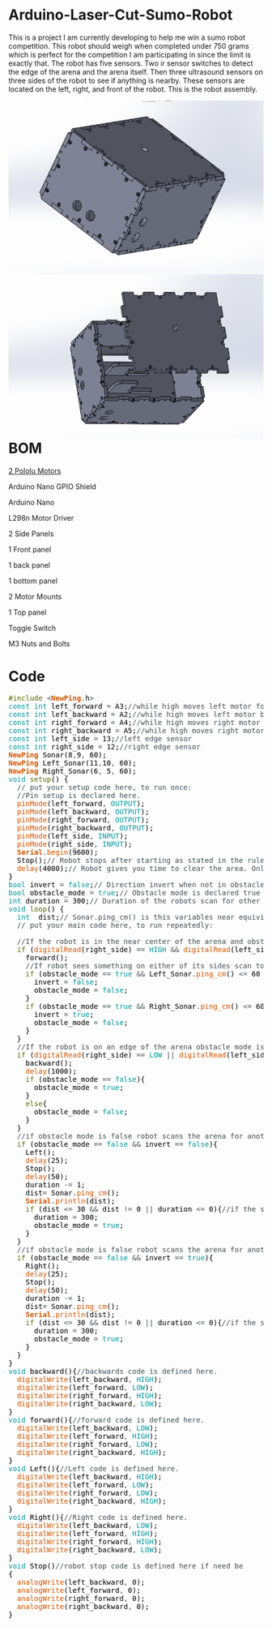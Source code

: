 # Arduino-Laser-Cut-Sumo-Robot

This is a project I am currently developing to help me win a sumo robot competition. This robot should weigh when completed under 750 grams which is perfect for the competition I am participating in since the limit is exactly that. The robot has five sensors. Two ir sensor switches to detect the edge of the arena and the arena itself. Then three ultrasound sensors on three sides of the robot to see if anything is nearby. These sensors are located on the left, right, and front of the robot. This is the robot assembly. 

<img src="sumo 1.PNG"
     alt="Sumo Robot Assembled"
     style="float: left; margin-right: 10px;" />
     
<img src="sumo 2.PNG"
     alt="Sumo Robot Exploded"
     style="float: left; margin-right: 10px;" />
     
# BOM
<a href="https://www.pololu.com/product/1119">2 Pololu Motors</a>

Arduino Nano GPIO Shield

Arduino Nano

L298n Motor Driver

2 Side Panels

1 Front panel

1 back panel

1 bottom panel

2 Motor Mounts

1 Top panel

Toggle Switch

M3 Nuts and Bolts


# Code

<pre>
<font color="#5e6d03">#include</font> <font color="#434f54">&lt;</font><b><font color="#d35400">NewPing</font></b><font color="#434f54">.</font><font color="#000000">h</font><font color="#434f54">&gt;</font>
<font color="#00979c">const</font> <font color="#00979c">int</font> <font color="#000000">left_forward</font> <font color="#434f54">=</font> <font color="#000000">A3</font><font color="#000000">;</font><font color="#434f54">&#47;&#47;while high moves left motor forward</font>
<font color="#00979c">const</font> <font color="#00979c">int</font> <font color="#000000">left_backward</font> <font color="#434f54">=</font> <font color="#000000">A2</font><font color="#000000">;</font><font color="#434f54">&#47;&#47;while high moves left motor backward</font>
<font color="#00979c">const</font> <font color="#00979c">int</font> <font color="#000000">right_forward</font> <font color="#434f54">=</font> <font color="#000000">A4</font><font color="#000000">;</font><font color="#434f54">&#47;&#47;while high moves right motor forward</font>
<font color="#00979c">const</font> <font color="#00979c">int</font> <font color="#000000">right_backward</font> <font color="#434f54">=</font> <font color="#000000">A5</font><font color="#000000">;</font><font color="#434f54">&#47;&#47;while high moves right motor backward</font>
<font color="#00979c">const</font> <font color="#00979c">int</font> <font color="#000000">left_side</font> <font color="#434f54">=</font> <font color="#000000">13</font><font color="#000000">;</font><font color="#434f54">&#47;&#47;left edge sensor</font>
<font color="#00979c">const</font> <font color="#00979c">int</font> <font color="#000000">right_side</font> <font color="#434f54">=</font> <font color="#000000">12</font><font color="#000000">;</font><font color="#434f54">&#47;&#47;right edge sensor</font>
<b><font color="#d35400">NewPing</font></b> <font color="#000000">Sonar</font><font color="#000000">(</font><font color="#000000">8</font><font color="#434f54">,</font><font color="#000000">9</font><font color="#434f54">,</font> <font color="#000000">60</font><font color="#000000">)</font><font color="#000000">;</font>
<b><font color="#d35400">NewPing</font></b> <font color="#000000">Left_Sonar</font><font color="#000000">(</font><font color="#000000">11</font><font color="#434f54">,</font><font color="#000000">10</font><font color="#434f54">,</font> <font color="#000000">60</font><font color="#000000">)</font><font color="#000000">;</font>
<b><font color="#d35400">NewPing</font></b> <font color="#000000">Right_Sonar</font><font color="#000000">(</font><font color="#000000">6</font><font color="#434f54">,</font> <font color="#000000">5</font><font color="#434f54">,</font> <font color="#000000">60</font><font color="#000000">)</font><font color="#000000">;</font>
<font color="#00979c">void</font> <font color="#5e6d03">setup</font><font color="#000000">(</font><font color="#000000">)</font> <font color="#000000">{</font>
 &nbsp;<font color="#434f54">&#47;&#47; put your setup code here, to run once:</font>
 &nbsp;<font color="#434f54">&#47;&#47;Pin setup is declared here.</font>
 &nbsp;<font color="#d35400">pinMode</font><font color="#000000">(</font><font color="#000000">left_forward</font><font color="#434f54">,</font> <font color="#00979c">OUTPUT</font><font color="#000000">)</font><font color="#000000">;</font>
 &nbsp;<font color="#d35400">pinMode</font><font color="#000000">(</font><font color="#000000">left_backward</font><font color="#434f54">,</font> <font color="#00979c">OUTPUT</font><font color="#000000">)</font><font color="#000000">;</font>
 &nbsp;<font color="#d35400">pinMode</font><font color="#000000">(</font><font color="#000000">right_forward</font><font color="#434f54">,</font> <font color="#00979c">OUTPUT</font><font color="#000000">)</font><font color="#000000">;</font>
 &nbsp;<font color="#d35400">pinMode</font><font color="#000000">(</font><font color="#000000">right_backward</font><font color="#434f54">,</font> <font color="#00979c">OUTPUT</font><font color="#000000">)</font><font color="#000000">;</font>
 &nbsp;<font color="#d35400">pinMode</font><font color="#000000">(</font><font color="#000000">left_side</font><font color="#434f54">,</font> <font color="#00979c">INPUT</font><font color="#000000">)</font><font color="#000000">;</font>
 &nbsp;<font color="#d35400">pinMode</font><font color="#000000">(</font><font color="#000000">right_side</font><font color="#434f54">,</font> <font color="#00979c">INPUT</font><font color="#000000">)</font><font color="#000000">;</font>
 &nbsp;<b><font color="#d35400">Serial</font></b><font color="#434f54">.</font><font color="#d35400">begin</font><font color="#000000">(</font><font color="#000000">9600</font><font color="#000000">)</font><font color="#000000">;</font> 
 &nbsp;<font color="#000000">Stop</font><font color="#000000">(</font><font color="#000000">)</font><font color="#000000">;</font><font color="#434f54">&#47;&#47; Robot stops after starting as stated in the rules.</font>
 &nbsp;<font color="#d35400">delay</font><font color="#000000">(</font><font color="#000000">4000</font><font color="#000000">)</font><font color="#000000">;</font><font color="#434f54">&#47;&#47; Robot gives you time to clear the area. Only 5 seconds though. </font>
<font color="#000000">}</font>
<font color="#00979c">bool</font> <font color="#000000">invert</font> <font color="#434f54">=</font> <font color="#00979c">false</font><font color="#000000">;</font><font color="#434f54">&#47;&#47; Direction invert when not in obstacle mode.</font>
<font color="#00979c">bool</font> <font color="#000000">obstacle_mode</font> <font color="#434f54">=</font> <font color="#00979c">true</font><font color="#000000">;</font><font color="#434f54">&#47;&#47; Obstacle mode is declared true by default until an edge is reached where it is inverted from there.</font>
<font color="#00979c">int</font> <font color="#000000">duration</font> <font color="#434f54">=</font> <font color="#000000">300</font><font color="#000000">;</font><font color="#434f54">&#47;&#47; Duration of the robots scan for other nearby robots is decalred here.</font>
<font color="#00979c">void</font> <font color="#5e6d03">loop</font><font color="#000000">(</font><font color="#000000">)</font> <font color="#000000">{</font>
 &nbsp;<font color="#00979c">int</font> &nbsp;<font color="#000000">dist</font><font color="#000000">;</font><font color="#434f54">&#47;&#47; Sonar.ping_cm() is this variables near equivilent.</font>
 &nbsp;<font color="#434f54">&#47;&#47; put your main code here, to run repeatedly:</font>
 &nbsp;
 &nbsp;<font color="#434f54">&#47;&#47;If the robot is in the near center of the arena and obstacle mode is true the robot moves forward.</font>
 &nbsp;<font color="#5e6d03">if</font> <font color="#000000">(</font><font color="#d35400">digitalRead</font><font color="#000000">(</font><font color="#000000">right_side</font><font color="#000000">)</font> <font color="#434f54">==</font> <font color="#00979c">HIGH</font> <font color="#434f54">&amp;&amp;</font> <font color="#d35400">digitalRead</font><font color="#000000">(</font><font color="#000000">left_side</font><font color="#000000">)</font> <font color="#434f54">==</font> <font color="#00979c">HIGH</font> <font color="#434f54">&amp;&amp;</font> <font color="#000000">obstacle_mode</font> <font color="#434f54">==</font> <font color="#00979c">true</font><font color="#000000">)</font><font color="#000000">{</font>
 &nbsp;&nbsp;&nbsp;<font color="#000000">forward</font><font color="#000000">(</font><font color="#000000">)</font><font color="#000000">;</font>
 &nbsp;&nbsp;&nbsp;<font color="#434f54">&#47;&#47;If robot sees something on either of its sides scan towards it. </font>
 &nbsp;&nbsp;&nbsp;<font color="#5e6d03">if</font> <font color="#000000">(</font><font color="#000000">obstacle_mode</font> <font color="#434f54">==</font> <font color="#00979c">true</font> <font color="#434f54">&amp;&amp;</font> <font color="#000000">Left_Sonar</font><font color="#434f54">.</font><font color="#d35400">ping_cm</font><font color="#000000">(</font><font color="#000000">)</font> <font color="#434f54">&lt;=</font> <font color="#000000">60</font> <font color="#434f54">&amp;&amp;</font> <font color="#000000">Left_Sonar</font><font color="#434f54">.</font><font color="#d35400">ping_cm</font><font color="#000000">(</font><font color="#000000">)</font> <font color="#434f54">!=</font> <font color="#000000">0</font><font color="#000000">)</font><font color="#000000">{</font>
 &nbsp;&nbsp;&nbsp;&nbsp;&nbsp;<font color="#000000">invert</font> <font color="#434f54">=</font> <font color="#00979c">false</font><font color="#000000">;</font>
 &nbsp;&nbsp;&nbsp;&nbsp;&nbsp;<font color="#000000">obstacle_mode</font> <font color="#434f54">=</font> <font color="#00979c">false</font><font color="#000000">;</font>
 &nbsp;&nbsp;&nbsp;<font color="#000000">}</font>
 &nbsp;&nbsp;&nbsp;<font color="#5e6d03">if</font> <font color="#000000">(</font><font color="#000000">obstacle_mode</font> <font color="#434f54">==</font> <font color="#00979c">true</font> <font color="#434f54">&amp;&amp;</font> <font color="#000000">Right_Sonar</font><font color="#434f54">.</font><font color="#d35400">ping_cm</font><font color="#000000">(</font><font color="#000000">)</font> <font color="#434f54">&lt;=</font> <font color="#000000">60</font> <font color="#434f54">&amp;&amp;</font> <font color="#000000">Right_Sonar</font><font color="#434f54">.</font><font color="#d35400">ping_cm</font><font color="#000000">(</font><font color="#000000">)</font> <font color="#434f54">!=</font> <font color="#000000">0</font><font color="#000000">)</font><font color="#000000">{</font>
 &nbsp;&nbsp;&nbsp;&nbsp;&nbsp;<font color="#000000">invert</font> <font color="#434f54">=</font> <font color="#00979c">true</font><font color="#000000">;</font>
 &nbsp;&nbsp;&nbsp;&nbsp;&nbsp;<font color="#000000">obstacle_mode</font> <font color="#434f54">=</font> <font color="#00979c">false</font><font color="#000000">;</font>
 &nbsp;&nbsp;&nbsp;<font color="#000000">}</font>
 &nbsp;<font color="#000000">}</font>
 &nbsp;<font color="#434f54">&#47;&#47;If the robot is on an edge of the arena obstacle mode is inverted, the robot moves backwards, and then turns left.</font>
 &nbsp;<font color="#5e6d03">if</font> <font color="#000000">(</font><font color="#d35400">digitalRead</font><font color="#000000">(</font><font color="#000000">right_side</font><font color="#000000">)</font> <font color="#434f54">==</font> <font color="#00979c">LOW</font> <font color="#434f54">||</font> <font color="#d35400">digitalRead</font><font color="#000000">(</font><font color="#000000">left_side</font><font color="#000000">)</font> <font color="#434f54">==</font> <font color="#00979c">LOW</font><font color="#000000">)</font><font color="#000000">{</font>
 &nbsp;&nbsp;&nbsp;<font color="#000000">backward</font><font color="#000000">(</font><font color="#000000">)</font><font color="#000000">;</font>
 &nbsp;&nbsp;&nbsp;<font color="#d35400">delay</font><font color="#000000">(</font><font color="#000000">1000</font><font color="#000000">)</font><font color="#000000">;</font>
 &nbsp;&nbsp;&nbsp;<font color="#5e6d03">if</font> <font color="#000000">(</font><font color="#000000">obstacle_mode</font> <font color="#434f54">==</font> <font color="#00979c">false</font><font color="#000000">)</font><font color="#000000">{</font>
 &nbsp;&nbsp;&nbsp;&nbsp;&nbsp;<font color="#000000">obstacle_mode</font> <font color="#434f54">=</font> <font color="#00979c">true</font><font color="#000000">;</font>
 &nbsp;&nbsp;&nbsp;<font color="#000000">}</font>
 &nbsp;&nbsp;&nbsp;<font color="#5e6d03">else</font><font color="#000000">{</font>
 &nbsp;&nbsp;&nbsp;&nbsp;&nbsp;<font color="#000000">obstacle_mode</font> <font color="#434f54">=</font> <font color="#00979c">false</font><font color="#000000">;</font> 
 &nbsp;&nbsp;&nbsp;<font color="#000000">}</font>
 &nbsp;<font color="#000000">}</font>
 &nbsp;<font color="#434f54">&#47;&#47;if obstacle mode is false robot scans the arena for another bot. The duration of the scan is defined above the loop. </font>
 &nbsp;<font color="#5e6d03">if</font> <font color="#000000">(</font><font color="#000000">obstacle_mode</font> <font color="#434f54">==</font> <font color="#00979c">false</font> <font color="#434f54">&amp;&amp;</font> <font color="#000000">invert</font> <font color="#434f54">==</font> <font color="#00979c">false</font><font color="#000000">)</font><font color="#000000">{</font>
 &nbsp;&nbsp;&nbsp;<font color="#000000">Left</font><font color="#000000">(</font><font color="#000000">)</font><font color="#000000">;</font> 
 &nbsp;&nbsp;&nbsp;<font color="#d35400">delay</font><font color="#000000">(</font><font color="#000000">25</font><font color="#000000">)</font><font color="#000000">;</font>
 &nbsp;&nbsp;&nbsp;<font color="#000000">Stop</font><font color="#000000">(</font><font color="#000000">)</font><font color="#000000">;</font>
 &nbsp;&nbsp;&nbsp;<font color="#d35400">delay</font><font color="#000000">(</font><font color="#000000">50</font><font color="#000000">)</font><font color="#000000">;</font>
 &nbsp;&nbsp;&nbsp;<font color="#000000">duration</font> <font color="#434f54">-=</font> <font color="#000000">1</font><font color="#000000">;</font>
 &nbsp;&nbsp;&nbsp;<font color="#000000">dist</font><font color="#434f54">=</font> <font color="#000000">Sonar</font><font color="#434f54">.</font><font color="#d35400">ping_cm</font><font color="#000000">(</font><font color="#000000">)</font><font color="#000000">;</font>
 &nbsp;&nbsp;&nbsp;<b><font color="#d35400">Serial</font></b><font color="#434f54">.</font><font color="#d35400">println</font><font color="#000000">(</font><font color="#000000">dist</font><font color="#000000">)</font><font color="#000000">;</font>
 &nbsp;&nbsp;&nbsp;<font color="#5e6d03">if</font> <font color="#000000">(</font><font color="#000000">dist</font> <font color="#434f54">&lt;=</font> <font color="#000000">30</font> <font color="#434f54">&amp;&amp;</font> <font color="#000000">dist</font> <font color="#434f54">!=</font> <font color="#000000">0</font> <font color="#434f54">||</font> <font color="#000000">duration</font> <font color="#434f54">&lt;=</font> <font color="#000000">0</font><font color="#000000">)</font><font color="#000000">{</font><font color="#434f54">&#47;&#47;if the scan turns up something obstacle mode becomes true and the robot will run over the other bot. </font>
 &nbsp;&nbsp;&nbsp;&nbsp;&nbsp;<font color="#000000">duration</font> <font color="#434f54">=</font> <font color="#000000">300</font><font color="#000000">;</font>
 &nbsp;&nbsp;&nbsp;&nbsp;&nbsp;<font color="#000000">obstacle_mode</font> <font color="#434f54">=</font> <font color="#00979c">true</font><font color="#000000">;</font>
 &nbsp;&nbsp;&nbsp;<font color="#000000">}</font>
 &nbsp;<font color="#000000">}</font>
 &nbsp;<font color="#434f54">&#47;&#47;if obstacle mode is false robot scans the arena for another bot. The duration of the scan is defined above the loop. </font>
 &nbsp;<font color="#5e6d03">if</font> <font color="#000000">(</font><font color="#000000">obstacle_mode</font> <font color="#434f54">==</font> <font color="#00979c">false</font> <font color="#434f54">&amp;&amp;</font> <font color="#000000">invert</font> <font color="#434f54">==</font> <font color="#00979c">true</font><font color="#000000">)</font><font color="#000000">{</font>
 &nbsp;&nbsp;&nbsp;<font color="#000000">Right</font><font color="#000000">(</font><font color="#000000">)</font><font color="#000000">;</font> 
 &nbsp;&nbsp;&nbsp;<font color="#d35400">delay</font><font color="#000000">(</font><font color="#000000">25</font><font color="#000000">)</font><font color="#000000">;</font>
 &nbsp;&nbsp;&nbsp;<font color="#000000">Stop</font><font color="#000000">(</font><font color="#000000">)</font><font color="#000000">;</font>
 &nbsp;&nbsp;&nbsp;<font color="#d35400">delay</font><font color="#000000">(</font><font color="#000000">50</font><font color="#000000">)</font><font color="#000000">;</font>
 &nbsp;&nbsp;&nbsp;<font color="#000000">duration</font> <font color="#434f54">-=</font> <font color="#000000">1</font><font color="#000000">;</font>
 &nbsp;&nbsp;&nbsp;<font color="#000000">dist</font><font color="#434f54">=</font> <font color="#000000">Sonar</font><font color="#434f54">.</font><font color="#d35400">ping_cm</font><font color="#000000">(</font><font color="#000000">)</font><font color="#000000">;</font>
 &nbsp;&nbsp;&nbsp;<b><font color="#d35400">Serial</font></b><font color="#434f54">.</font><font color="#d35400">println</font><font color="#000000">(</font><font color="#000000">dist</font><font color="#000000">)</font><font color="#000000">;</font>
 &nbsp;&nbsp;&nbsp;<font color="#5e6d03">if</font> <font color="#000000">(</font><font color="#000000">dist</font> <font color="#434f54">&lt;=</font> <font color="#000000">30</font> <font color="#434f54">&amp;&amp;</font> <font color="#000000">dist</font> <font color="#434f54">!=</font> <font color="#000000">0</font> <font color="#434f54">||</font> <font color="#000000">duration</font> <font color="#434f54">&lt;=</font> <font color="#000000">0</font><font color="#000000">)</font><font color="#000000">{</font><font color="#434f54">&#47;&#47;if the scan turns up something obstacle mode becomes true and the robot will run over the other bot. </font>
 &nbsp;&nbsp;&nbsp;&nbsp;&nbsp;<font color="#000000">duration</font> <font color="#434f54">=</font> <font color="#000000">300</font><font color="#000000">;</font>
 &nbsp;&nbsp;&nbsp;&nbsp;&nbsp;<font color="#000000">obstacle_mode</font> <font color="#434f54">=</font> <font color="#00979c">true</font><font color="#000000">;</font>
 &nbsp;&nbsp;&nbsp;<font color="#000000">}</font>
 &nbsp;<font color="#000000">}</font>
<font color="#000000">}</font>
<font color="#00979c">void</font> <font color="#000000">backward</font><font color="#000000">(</font><font color="#000000">)</font><font color="#000000">{</font><font color="#434f54">&#47;&#47;backwards code is defined here.</font>
 &nbsp;<font color="#d35400">digitalWrite</font><font color="#000000">(</font><font color="#000000">left_backward</font><font color="#434f54">,</font> <font color="#00979c">HIGH</font><font color="#000000">)</font><font color="#000000">;</font>
 &nbsp;<font color="#d35400">digitalWrite</font><font color="#000000">(</font><font color="#000000">left_forward</font><font color="#434f54">,</font> <font color="#00979c">LOW</font><font color="#000000">)</font><font color="#000000">;</font>
 &nbsp;<font color="#d35400">digitalWrite</font><font color="#000000">(</font><font color="#000000">right_forward</font><font color="#434f54">,</font> <font color="#00979c">HIGH</font><font color="#000000">)</font><font color="#000000">;</font>
 &nbsp;<font color="#d35400">digitalWrite</font><font color="#000000">(</font><font color="#000000">right_backward</font><font color="#434f54">,</font> <font color="#00979c">LOW</font><font color="#000000">)</font><font color="#000000">;</font>
<font color="#000000">}</font>
<font color="#00979c">void</font> <font color="#000000">forward</font><font color="#000000">(</font><font color="#000000">)</font><font color="#000000">{</font><font color="#434f54">&#47;&#47;forward code is defined here.</font>
 &nbsp;<font color="#d35400">digitalWrite</font><font color="#000000">(</font><font color="#000000">left_backward</font><font color="#434f54">,</font> <font color="#00979c">LOW</font><font color="#000000">)</font><font color="#000000">;</font>
 &nbsp;<font color="#d35400">digitalWrite</font><font color="#000000">(</font><font color="#000000">left_forward</font><font color="#434f54">,</font> <font color="#00979c">HIGH</font><font color="#000000">)</font><font color="#000000">;</font>
 &nbsp;<font color="#d35400">digitalWrite</font><font color="#000000">(</font><font color="#000000">right_forward</font><font color="#434f54">,</font> <font color="#00979c">LOW</font><font color="#000000">)</font><font color="#000000">;</font>
 &nbsp;<font color="#d35400">digitalWrite</font><font color="#000000">(</font><font color="#000000">right_backward</font><font color="#434f54">,</font> <font color="#00979c">HIGH</font><font color="#000000">)</font><font color="#000000">;</font>
<font color="#000000">}</font>
<font color="#00979c">void</font> <font color="#000000">Left</font><font color="#000000">(</font><font color="#000000">)</font><font color="#000000">{</font><font color="#434f54">&#47;&#47;Left code is defined here.</font>
 &nbsp;<font color="#d35400">digitalWrite</font><font color="#000000">(</font><font color="#000000">left_backward</font><font color="#434f54">,</font> <font color="#00979c">HIGH</font><font color="#000000">)</font><font color="#000000">;</font>
 &nbsp;<font color="#d35400">digitalWrite</font><font color="#000000">(</font><font color="#000000">left_forward</font><font color="#434f54">,</font> <font color="#00979c">LOW</font><font color="#000000">)</font><font color="#000000">;</font>
 &nbsp;<font color="#d35400">digitalWrite</font><font color="#000000">(</font><font color="#000000">right_forward</font><font color="#434f54">,</font> <font color="#00979c">LOW</font><font color="#000000">)</font><font color="#000000">;</font>
 &nbsp;<font color="#d35400">digitalWrite</font><font color="#000000">(</font><font color="#000000">right_backward</font><font color="#434f54">,</font> <font color="#00979c">HIGH</font><font color="#000000">)</font><font color="#000000">;</font>
<font color="#000000">}</font>
<font color="#00979c">void</font> <font color="#000000">Right</font><font color="#000000">(</font><font color="#000000">)</font><font color="#000000">{</font><font color="#434f54">&#47;&#47;Right code is defined here.</font>
 &nbsp;<font color="#d35400">digitalWrite</font><font color="#000000">(</font><font color="#000000">left_backward</font><font color="#434f54">,</font> <font color="#00979c">LOW</font><font color="#000000">)</font><font color="#000000">;</font>
 &nbsp;<font color="#d35400">digitalWrite</font><font color="#000000">(</font><font color="#000000">left_forward</font><font color="#434f54">,</font> <font color="#00979c">HIGH</font><font color="#000000">)</font><font color="#000000">;</font>
 &nbsp;<font color="#d35400">digitalWrite</font><font color="#000000">(</font><font color="#000000">right_forward</font><font color="#434f54">,</font> <font color="#00979c">HIGH</font><font color="#000000">)</font><font color="#000000">;</font>
 &nbsp;<font color="#d35400">digitalWrite</font><font color="#000000">(</font><font color="#000000">right_backward</font><font color="#434f54">,</font> <font color="#00979c">LOW</font><font color="#000000">)</font><font color="#000000">;</font>
<font color="#000000">}</font>
<font color="#00979c">void</font> <font color="#000000">Stop</font><font color="#000000">(</font><font color="#000000">)</font><font color="#434f54">&#47;&#47;robot stop code is defined here if need be</font>
<font color="#000000">{</font>
 &nbsp;<font color="#d35400">analogWrite</font><font color="#000000">(</font><font color="#000000">left_backward</font><font color="#434f54">,</font> <font color="#000000">0</font><font color="#000000">)</font><font color="#000000">;</font>
 &nbsp;<font color="#d35400">analogWrite</font><font color="#000000">(</font><font color="#000000">left_forward</font><font color="#434f54">,</font> <font color="#000000">0</font><font color="#000000">)</font><font color="#000000">;</font>
 &nbsp;<font color="#d35400">analogWrite</font><font color="#000000">(</font><font color="#000000">right_forward</font><font color="#434f54">,</font> <font color="#000000">0</font><font color="#000000">)</font><font color="#000000">;</font>
 &nbsp;<font color="#d35400">analogWrite</font><font color="#000000">(</font><font color="#000000">right_backward</font><font color="#434f54">,</font> <font color="#000000">0</font><font color="#000000">)</font><font color="#000000">;</font>
<font color="#000000">}</font>

</pre>
